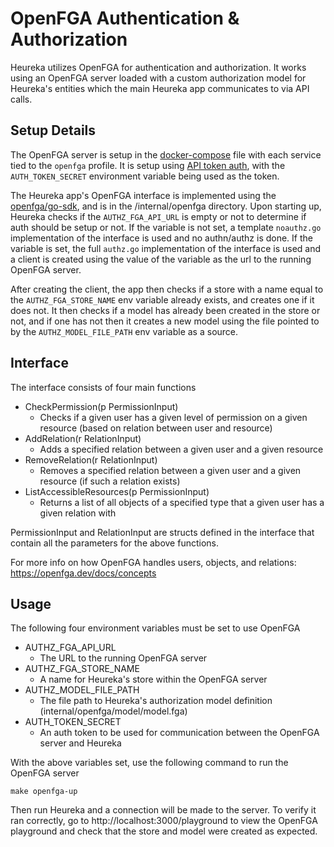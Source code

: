 # OpenFGA Authentication & Authorization

Heureka utilizes OpenFGA for authentication and authorization.
It works using an OpenFGA server loaded with a custom authorization model for Heureka's entities which the main Heureka app communicates to via API calls.

## Setup Details

The OpenFGA server is setup in the [docker-compose](/docker-compose.yaml) file with each service tied to the `openfga` profile.
It is setup using [API token auth](https://github.com/openfga/go-sdk?tab=readme-ov-file#api-token), with the `AUTH_TOKEN_SECRET` environment variable being used as the token.

The Heureka app's OpenFGA interface is implemented using the [openfga/go-sdk](https://github.com/openfga/go-sdk), and is in the /internal/openfga directory.
Upon starting up, Heureka checks if the `AUTHZ_FGA_API_URL` is empty or not to determine if auth should be setup or not.
If the variable is not set, a template `noauthz.go` implementation of the interface is used and no authn/authz is done.
If the variable is set, the full `authz.go` implementation of the interface is used and a client is created using the value of the variable as the url to the running OpenFGA server.

After creating the client, the app then checks if a store with a name equal to the `AUTHZ_FGA_STORE_NAME` env variable already exists, and creates one if it does not.
It then checks if a model has already been created in the store or not, and if one has not then it creates a new model using the file pointed to by the `AUTHZ_MODEL_FILE_PATH` env variable as a source.

## Interface

The interface consists of four main functions

- CheckPermission(p PermissionInput)
    - Checks if a given user has a given level of permission on a given resource (based on relation between user and resource)
- AddRelation(r RelationInput)
    - Adds a specified relation between a given user and a given resource
- RemoveRelation(r RelationInput)
    - Removes a specified relation between a given user and a given resource (if such a relation exists)
- ListAccessibleResources(p PermissionInput)
    - Returns a list of all objects of a specified type that a given user has a given relation with

PermissionInput and RelationInput are structs defined in the interface that contain all the parameters for the above functions.

For more info on how OpenFGA handles users, objects, and relations: https://openfga.dev/docs/concepts

## Usage

The following four environment variables must be set to use OpenFGA

- AUTHZ_FGA_API_URL
    - The URL to the running OpenFGA server
- AUTHZ_FGA_STORE_NAME
    - A name for Heureka's store within the OpenFGA server
- AUTHZ_MODEL_FILE_PATH
    - The file path to Heureka's authorization model definition (internal/openfga/model/model.fga)
- AUTH_TOKEN_SECRET
    - An auth token to be used for communication between the OpenFGA server and Heureka

With the above variables set, use the following command to run the OpenFGA server

```
make openfga-up
```

Then run Heureka and a connection will be made to the server.
To verify it ran correctly, go to http://localhost:3000/playground to view the OpenFGA playground and check that the store and model were created as expected.
